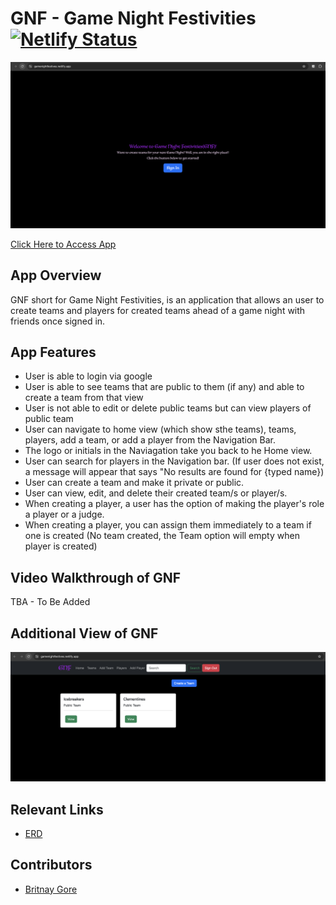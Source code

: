 # GNF - Game Night Festivities [![Netlify Status](https://api.netlify.com/api/v1/badges/da905005-3a8b-4a7b-8ed0-1d1d8943c176/deploy-status)](https://app.netlify.com/sites/gamenightfestives/deploys)

<img width="1148" alt="Your Alt" src="images/Login-Page.png">

[Click Here to Access App](https://gamenightfestives.netlify.app/)

## App Overview
GNF short for Game Night Festivities, is an application that allows an user to create teams and players for created teams ahead of a game night with friends once signed in.

## App Features
- User is able to login via google
- User is able to see teams that are public to them (if any) and able to create a team from that view
- User is not able to edit or delete public teams but can view players of public team
- User can navigate to home view (which show sthe teams), teams, players, add a team, or add a player from the Navigation Bar.
- The logo or initials in the Naviagation take you back to he Home view.
- User can search for players in the Navigation bar. (If user does not exist, a message will appear that says "No results are found for {typed name})
- User can create a team and make it private or public.
- User can view, edit, and delete their created team/s or player/s.
- When creating a player, a user has the option of making the player's role a player or a judge.
- When creating a player, you can assign them immediately to a team if one is created (No team created, the Team option will empty when player is created)

## Video Walkthrough of GNF
TBA - To Be Added

## Additional View of GNF 
<img width="1148" alt="Your Alt" src="images/Home-Page.png">

## Relevant Links 
- [ERD](https://dbdiagram.io/d/Team-Roster-65a7372dac844320ae124ff0)

## Contributors
- [Britnay Gore](https://github.com/britnay268)
